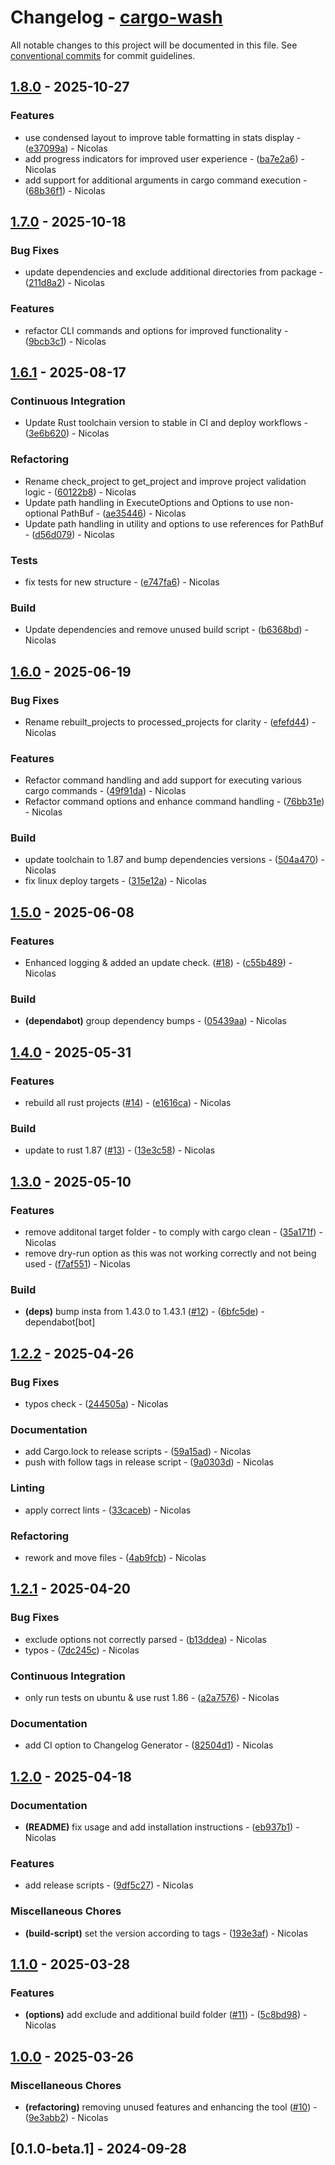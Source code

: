 # Changelog - [cargo-wash](https://github.com/bircni/cargo-wash)

All notable changes to this project will be documented in this file. See [conventional commits](https://www.conventionalcommits.org/) for commit guidelines.

## [1.8.0](https://github.com/bircni/cargo-wash/compare/1.7.0..1.8.0) - 2025-10-27

### Features

- use condensed layout to improve table formatting in stats display - ([e37099a](https://github.com/bircni/cargo-wash/commit/e37099a63dcdb43ea53b17882a526e178c8f5853)) - Nicolas
- add progress indicators for improved user experience - ([ba7e2a6](https://github.com/bircni/cargo-wash/commit/ba7e2a643ebb4dd582e03a2d25eebbbe6d51809e)) - Nicolas
- add support for additional arguments in cargo command execution - ([68b36f1](https://github.com/bircni/cargo-wash/commit/68b36f16e686117eb508f883b517b9fd0d879e92)) - Nicolas

## [1.7.0](https://github.com/bircni/cargo-wash/compare/1.6.1..1.7.0) - 2025-10-18

### Bug Fixes

- update dependencies and exclude additional directories from package - ([211d8a2](https://github.com/bircni/cargo-wash/commit/211d8a26bb983e370ec265910102e5fe78d4746c)) - Nicolas

### Features

- refactor CLI commands and options for improved functionality - ([9bcb3c1](https://github.com/bircni/cargo-wash/commit/9bcb3c1838165a7ea95097098ada50c3c5340f08)) - Nicolas

## [1.6.1](https://github.com/bircni/cargo-wash/compare/1.6.0..1.6.1) - 2025-08-17

### Continuous Integration

- Update Rust toolchain version to stable in CI and deploy workflows - ([3e6b620](https://github.com/bircni/cargo-wash/commit/3e6b620a8fe9465e9aa7ffa08cf5e1b4ca95fc85)) - Nicolas

### Refactoring

- Rename check_project to get_project and improve project validation logic - ([60122b8](https://github.com/bircni/cargo-wash/commit/60122b8011a76bd4022264b27a16b2431b64f821)) - Nicolas
- Update path handling in ExecuteOptions and Options to use non-optional PathBuf - ([ae35446](https://github.com/bircni/cargo-wash/commit/ae35446d632a891f80b447221630d7d17fb06d94)) - Nicolas
- Update path handling in utility and options to use references for PathBuf - ([d56d079](https://github.com/bircni/cargo-wash/commit/d56d0799d796732d37c424255d6471f2444f3286)) - Nicolas

### Tests

- fix tests for new structure - ([e747fa6](https://github.com/bircni/cargo-wash/commit/e747fa6250b541d630d628b671a535693a716a8d)) - Nicolas

### Build

- Update dependencies and remove unused build script - ([b6368bd](https://github.com/bircni/cargo-wash/commit/b6368bd4a98f8f7eccc9c6aee28b955dfe9b60bf)) - Nicolas

## [1.6.0](https://github.com/bircni/cargo-wash/compare/1.5.0..1.6.0) - 2025-06-19

### Bug Fixes

- Rename rebuilt_projects to processed_projects for clarity - ([efefd44](https://github.com/bircni/cargo-wash/commit/efefd44d747b1071f36bfef5192de76167534079)) - Nicolas

### Features

- Refactor command handling and add support for executing various cargo commands - ([49f91da](https://github.com/bircni/cargo-wash/commit/49f91da9b312895db65c9960a49d86ce8090414a)) - Nicolas
- Refactor command options and enhance command handling - ([76bb31e](https://github.com/bircni/cargo-wash/commit/76bb31e9ff712b0aa5ea738e284c9bee6248b195)) - Nicolas

### Build

- update toolchain to 1.87 and bump dependencies versions - ([504a470](https://github.com/bircni/cargo-wash/commit/504a4704132c5333689010c84580508d9f3ab0d8)) - Nicolas
- fix linux deploy targets - ([315e12a](https://github.com/bircni/cargo-wash/commit/315e12a62a252d7649871d34db9c04cf08e8e9ea)) - Nicolas

## [1.5.0](https://github.com/bircni/cargo-wash/compare/1.4.0..1.5.0) - 2025-06-08

### Features

- Enhanced logging & added an update check. ([#18](https://github.com/bircni/cargo-wash/issues/18)) - ([c55b489](https://github.com/bircni/cargo-wash/commit/c55b489e786a7586e4b0de2dde128fa7fdaf3772)) - Nicolas

### Build

- **(dependabot)** group dependency bumps - ([05439aa](https://github.com/bircni/cargo-wash/commit/05439aaa710e2482fd3f55450ec8cc162d38b0eb)) - Nicolas

## [1.4.0](https://github.com/bircni/cargo-wash/compare/1.3.0..1.4.0) - 2025-05-31

### Features

- rebuild all rust projects ([#14](https://github.com/bircni/cargo-wash/issues/14)) - ([e1616ca](https://github.com/bircni/cargo-wash/commit/e1616ca774e09d19e339e61d3aa87575c1323407)) - Nicolas

### Build

- update to rust 1.87 ([#13](https://github.com/bircni/cargo-wash/issues/13)) - ([13e3c58](https://github.com/bircni/cargo-wash/commit/13e3c582ab87c9a7107204e4c214b0802a293de4)) - Nicolas

## [1.3.0](https://github.com/bircni/cargo-wash/compare/1.2.2..1.3.0) - 2025-05-10

### Features

- remove additonal target folder - to comply with cargo clean - ([35a171f](https://github.com/bircni/cargo-wash/commit/35a171f8324a0196f24b4026d29a4b9c38e17ba3)) - Nicolas
- remove dry-run option as this was not working correctly and not being used - ([f7af551](https://github.com/bircni/cargo-wash/commit/f7af551f063dc9934fa2a38dfa30f2eec8787044)) - Nicolas

### Build

- **(deps)** bump insta from 1.43.0 to 1.43.1 ([#12](https://github.com/bircni/cargo-wash/issues/12)) - ([6bfc5de](https://github.com/bircni/cargo-wash/commit/6bfc5deba56c18037542176f139b435d8f525bd7)) - dependabot[bot]

## [1.2.2](https://github.com/bircni/cargo-wash/compare/1.2.1..1.2.2) - 2025-04-26

### Bug Fixes

- typos check - ([244505a](https://github.com/bircni/cargo-wash/commit/244505a6048f75b1f54656faa6af6af96f5edca9)) - Nicolas

### Documentation

- add Cargo.lock to release scripts - ([59a15ad](https://github.com/bircni/cargo-wash/commit/59a15ad656991d60bcddf4b67e419cc544e6f564)) - Nicolas
- push with follow tags in release script - ([9a0303d](https://github.com/bircni/cargo-wash/commit/9a0303dc32d1d73620852f752b70e63abe7fc97c)) - Nicolas

### Linting

- apply correct lints - ([33caceb](https://github.com/bircni/cargo-wash/commit/33cacebd4cc9768106a24bc1385b7ca6d69d1efb)) - Nicolas

### Refactoring

- rework and move files - ([4ab9fcb](https://github.com/bircni/cargo-wash/commit/4ab9fcb378c850b88cda7497661706b3a5bd5424)) - Nicolas

## [1.2.1](https://github.com/bircni/cargo-wash/compare/1.2.0..1.2.1) - 2025-04-20

### Bug Fixes

- exclude options not correctly parsed - ([b13ddea](https://github.com/bircni/cargo-wash/commit/b13ddea365ab59b7f89ebeffc98db394daedb551)) - Nicolas
- typos - ([7dc245c](https://github.com/bircni/cargo-wash/commit/7dc245c031e2b006639a7d83b04249153dd3ca23)) - Nicolas

### Continuous Integration

- only run tests on ubuntu & use rust 1.86 - ([a2a7576](https://github.com/bircni/cargo-wash/commit/a2a7576de12ed61af590891e15aabd8cbceb284b)) - Nicolas

### Documentation

- add CI option to Changelog Generator - ([82504d1](https://github.com/bircni/cargo-wash/commit/82504d166f8a77098d73fdaf3d4949626835a0b0)) - Nicolas

## [1.2.0](https://github.com/bircni/cargo-wash/compare/1.1.0..1.2.0) - 2025-04-18

### Documentation

- **(README)** fix usage and add installation instructions - ([eb937b1](https://github.com/bircni/cargo-wash/commit/eb937b1e58f8ac46b5ca751c932de5059f37dc13)) - Nicolas

### Features

- add release scripts - ([9df5c27](https://github.com/bircni/cargo-wash/commit/9df5c27f66d698616efa4f2bfa52a1863eb6f2d3)) - Nicolas

### Miscellaneous Chores

- **(build-script)** set the version according to tags - ([193e3af](https://github.com/bircni/cargo-wash/commit/193e3afc2400631bf651650bd7e3d90a700ad841)) - Nicolas

## [1.1.0](https://github.com/bircni/cargo-wash/compare/1.0.0..1.1.0) - 2025-03-28

### Features

- **(options)** add exclude and additional build folder ([#11](https://github.com/bircni/cargo-wash/issues/11)) - ([5c8bd98](https://github.com/bircni/cargo-wash/commit/5c8bd9874854e23f4822bc3a1483af7abd037a75)) - Nicolas

## [1.0.0](https://github.com/bircni/cargo-wash/compare/0.2.5..1.0.0) - 2025-03-26

### Miscellaneous Chores

- **(refactoring)** removing unused features and enhancing the tool ([#10](https://github.com/bircni/cargo-wash/issues/10)) - ([9e3abb2](https://github.com/bircni/cargo-wash/commit/9e3abb2e3a96c9c7cbb4567441ff9fad7748787b)) - Nicolas

## [0.1.0-beta.1] - 2024-09-28
